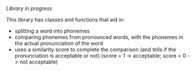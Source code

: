 *Library in progress*

This library has classes and functions that aid in:

- splitting a word into phonemes
- comparing phonemes from pronounced words, with the phonemes in the actual pronunciation of the word
- uses a similarity score to complete the comparison (and tells if the pronunciation is acceptable or not)
(score = 1 -> acceptable; score = 0 -> not acceptable)